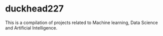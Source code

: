 # duckhead227
This is a compilation of projects related to Machine learning, Data Science and Artificial Intelligence.
